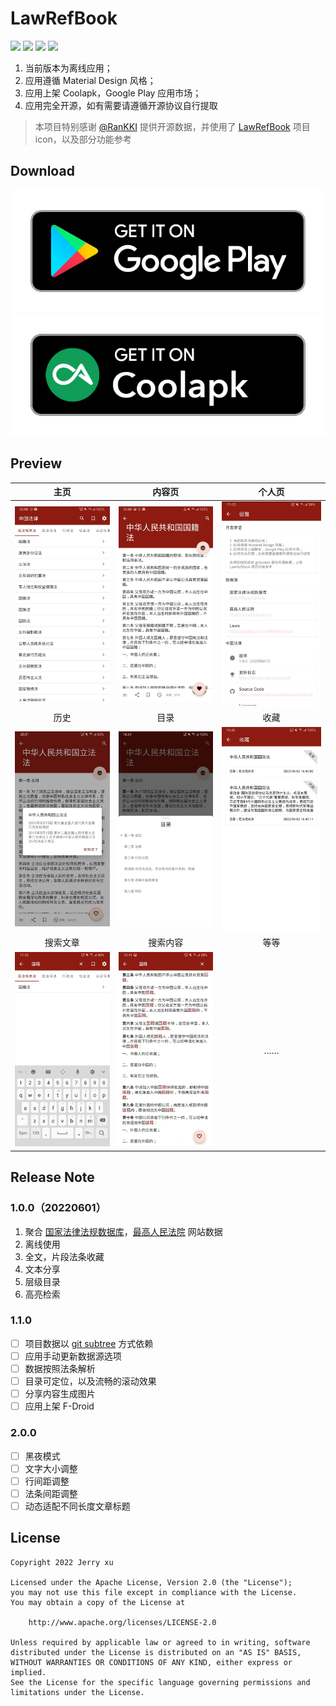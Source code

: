 # LawRefBook

[![](https://img.shields.io/badge/Compatibleby-SDK%2024%20~%2031-06?logo=Android&labelColor=02303A)](https://developer.android.google.cn/reference)
[![](https://img.shields.io/badge/Use%20up%20by-JDK%201.8+-important?logo=java&labelColor=02303A)](https://www.oracle.com/cn/java/technologies/javase/javase-jdk8-downloads.html)
[![](https://img.shields.io/badge/Build%20up%20by-Gradle%207.3.3%20bin-06A0CE?logo=Gradle&labelColor=02303A)](https://docs.gradle.org/7.3.3/release-notes.html)
![](https://github.com/IncoderApp/LawRefBook/actions/workflows/action.yml/badge.svg?branch=hexo)

1. 当前版本为离线应用；
2. 应用遵循 Material Design 风格；
3. 应用上架 Coolapk，Google Play 应用市场；
4. 应用完全开源，如有需要请遵循开源协议自行提取

> 本项目特别感谢 [@RanKKI](https://github.com/RanKKI) 提供开源数据，并使用了 [LawRefBook](https://github.com/RanKKI/LawRefBook) 项目 icon，以及部分功能参考

## Download

[![](art/google-play.png)](https://play.google.com/store/apps/details?id=app.incoder.lawrefbook) [![](art/coolapk.png)](https://www.coolapk.com/apk/app.incoder.lawrefbook) 

## Preview

| 主页 | 内容页 | 个人页 |
|:-----------:|:-----------:|:-----------:|
|![](art/feed.jpg)|![](art/article.jpg)|![](art/about.jpg)|
| 历史 | 目录 | 收藏 |
|![](art/history.jpg)|![](art/catalog.jpg)|![](art/favorite.jpg)|
| 搜索文章 | 搜索内容 | 等等 |
|![](art/title-search.jpg)|![](art/article-search.jpg)|……|

## Release Note

### 1.0.0（20220601）

1. 聚合 [国家法律法规数据库](https://flk.npc.gov.cn)，[最高人民法院](https://www.court.gov.cn) 网站数据
2. 离线使用
3. 全文，片段法条收藏
4. 文本分享
5. 层级目录
6. 高亮检索

### 1.1.0

* [ ] 项目数据以 [git subtree](https://lwn.net/Articles/235109/) 方式依赖
* [ ] 应用手动更新数据源选项
* [ ] 数据按照法条解析
* [ ] 目录可定位，以及流畅的滚动效果
* [ ] 分享内容生成图片
* [ ] 应用上架 F-Droid

### 2.0.0

* [ ] 黑夜模式
* [ ] 文字大小调整
* [ ] 行间距调整
* [ ] 法条间距调整
* [ ] 动态适配不同长度文章标题

## License

```text
Copyright 2022 Jerry xu

Licensed under the Apache License, Version 2.0 (the "License");
you may not use this file except in compliance with the License.
You may obtain a copy of the License at

    http://www.apache.org/licenses/LICENSE-2.0

Unless required by applicable law or agreed to in writing, software
distributed under the License is distributed on an "AS IS" BASIS,
WITHOUT WARRANTIES OR CONDITIONS OF ANY KIND, either express or implied.
See the License for the specific language governing permissions and
limitations under the License.
```